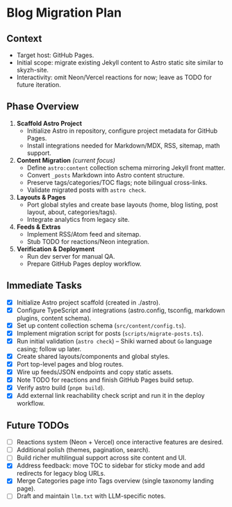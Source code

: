 # Blog Migration Plan

## Context
- Target host: GitHub Pages.
- Initial scope: migrate existing Jekyll content to Astro static site similar to skyzh-site.
- Interactivity: omit Neon/Vercel reactions for now; leave as TODO for future iteration.

## Phase Overview
1. **Scaffold Astro Project**
   - Initialize Astro in repository, configure project metadata for GitHub Pages.
   - Install integrations needed for Markdown/MDX, RSS, sitemap, math support.
2. **Content Migration** *(current focus)*
   - Define `astro:content` collection schema mirroring Jekyll front matter.
   - Convert `_posts` Markdown into Astro content structure.
   - Preserve tags/categories/TOC flags; note bilingual cross-links.
   - Validate migrated posts with `astro check`.
3. **Layouts & Pages**
   - Port global styles and create base layouts (home, blog listing, post layout, about, categories/tags).
   - Integrate analytics from legacy site.
4. **Feeds & Extras**
   - Implement RSS/Atom feed and sitemap.
   - Stub TODO for reactions/Neon integration.
5. **Verification & Deployment**
   - Run dev server for manual QA.
   - Prepare GitHub Pages deploy workflow.

## Immediate Tasks
- [x] Initialize Astro project scaffold (created in ./astro).
- [x] Configure TypeScript and integrations (astro.config, tsconfig, markdown plugins, content schema).
- [x] Set up content collection schema (`src/content/config.ts`).
- [x] Implement migration script for posts (`scripts/migrate-posts.ts`).
- [x] Run initial validation (`astro check`) – Shiki warned about `Go` language casing; follow up later.
- [x] Create shared layouts/components and global styles.
- [x] Port top-level pages and blog routes.
- [x] Wire up feeds/JSON endpoints and copy static assets.
- [x] Note TODO for reactions and finish GitHub Pages build setup.
- [x] Verify astro build (`pnpm build`).
- [x] Add external link reachability check script and run it in the deploy workflow.

## Future TODOs
- [ ] Reactions system (Neon + Vercel) once interactive features are desired.
- [ ] Additional polish (themes, pagination, search).
- [ ] Build richer multilingual support across site content and UI.
- [x] Address feedback: move TOC to sidebar for sticky mode and add redirects for legacy blog URLs.
- [x] Merge Categories page into Tags overview (single taxonomy landing page).
- [ ] Draft and maintain `llm.txt` with LLM-specific notes.
